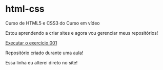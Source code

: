 # html-css
 Curso de HTML5 e CSS3 do Curso em vídeo

Estou aprendendo a criar sites e agora vou gerenciar meus repositórios!

<a href= "https://rodrigodiniz1.github.io/html-css/exercicios/ex001/index.html"> Executar o exercício 001 </a>


Repositório criado durante uma aula!

Essa linha eu alterei direto no site!
